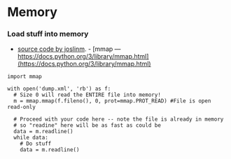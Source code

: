 # Memory

### Load stuff into memory
- [source code by joslinm](https://stackoverflow.com/questions/11159077/python-load-2gb-of-text-file-to-memory). - [mmap — https://docs.python.org/3/library/mmap.html](https://docs.python.org/3/library/mmap.html)
````
import mmap

with open('dump.xml', 'rb') as f:
  # Size 0 will read the ENTIRE file into memory!
  m = mmap.mmap(f.fileno(), 0, prot=mmap.PROT_READ) #File is open read-only

  # Proceed with your code here -- note the file is already in memory
  # so "readine" here will be as fast as could be
  data = m.readline()
  while data:
    # Do stuff
    data = m.readline()
````

